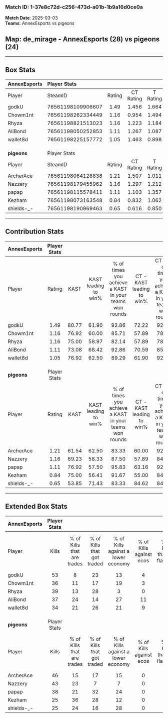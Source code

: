 ### Match ID: 1-37e8c72d-c256-473d-a01b-1b9a16d0ce0a  
**Match Date**: 2025-03-03  
**Teams**: AnnexEsports vs pigeons  

## **Map**: de_mirage - AnnexEsports (28) vs pigeons (24)  
---  

## Box Stats  

| **AnnexEsports** | Player Stats      |        |           |          |       |      |       |         |        |      |     |
| :- | :- | :-: | :-: | :-: | :-: | :-: | :-: | :-: | :-: | :-: | :-: |
| Player           | SteamID           | Rating | CT Rating | T Rating | KAST  | ADR  | Kills | Assists | Deaths | K/D  | HS% |
| godkU            | 76561198109906607 |  1.49  |   1.456   |  1.664   | 80.77 | 86.4 |  53   |    5    |   32   | 1.66 | 41  |
| Chowm1nt         | 76561198262334449 |  1.16  |   0.954   |  1.494   | 76.92 | 84.3 |  36   |   19    |   36   | 1.00 | 41  |
| Rhyza            | 76561198821513023 |  1.16  |   1.223   |  1.184   | 75.00 | 84.3 |  39   |   12    |   38   | 1.03 | 66  |
| AliBond          | 76561198050252853 |  1.11  |   1.267   |  1.087   | 73.08 | 60.6 |  37   |    8    |   30   | 1.23 | 45  |
| wallet8d         | 76561198225157772 |  1.05  |   1.463   |  0.898   | 76.92 | 79.3 |  34   |   16    |   41   | 0.83 | 52  |
|                  |                   |        |           |          |       |      |       |         |        |      |     |
|                  |                   |        |           |          |       |      |       |         |        |      |     |
|                  |                   |        |           |          |       |      |       |         |        |      |     |
| **pigeons**      | Player Stats      |        |           |          |       |      |       |         |        |      |     |
| Player           | SteamID           | Rating | CT Rating | T Rating | KAST  | ADR  | Kills | Assists | Deaths | K/D  | HS% |
| ArcherAce        | 76561198064128838 |  1.21  |   1.507   |  1.011   | 61.54 | 95.9 |  46   |   13    |   39   | 1.18 | 43  |
| Nazzery          | 76561198179455962 |  1.16  |   1.297   |  1.212   | 69.23 | 72.6 |  43   |   11    |   37   | 1.16 | 30  |
| papap            | 76561198115578411 |  1.11  |   1.103   |  1.357   | 76.92 | 78.7 |  38   |    6    |   40   | 0.95 | 65  |
| Kezham           | 76561198073163548 |  0.84  |   0.832   |  1.062   | 75.00 | 66.3 |  25   |   17    |   42   | 0.60 | 40  |
| shields-_-       | 76561198190969463 |  0.65  |   0.616   |  0.850   | 53.85 | 56.2 |  25   |   12    |   41   | 0.61 | 48  |
---  

## Contribution Stats  

| **AnnexEsports** | Player Stats |       |                      |                                                        |                           |                                                             |                          |                                                            |
| :- | :-: | :-: | :-: | :-: | :-: | :-: | :-: | :-: |
| Player           |    Rating    | KAST  | KAST leading to win% | % of times you achieve a KAST in your teams won rounds | CT - KAST leading to win% | CT - % of times you achieve a KAST in your teams won rounds | T - KAST leading to win% | T - % of times you achieve a KAST in your teams won rounds |
| godkU            |     1.49     | 80.77 |        61.90         |                         92.86                          |           72.22           |                            92.86                            |          54.17           |                           92.86                            |
| Chowm1nt         |     1.16     | 76.92 |        60.00         |                         85.71                          |           57.89           |                            78.57                            |          61.90           |                           92.86                            |
| Rhyza            |     1.16     | 75.00 |        58.97         |                         82.14                          |           57.89           |                            78.57                            |          60.00           |                           85.71                            |
| AliBond          |     1.11     | 73.08 |        68.42         |                         92.86                          |           70.59           |                            85.71                            |          66.67           |                           100.00                           |
| wallet8d         |     1.05     | 76.92 |        62.50         |                         89.29                          |           61.90           |                            92.86                            |          63.16           |                           85.71                            |
|                  |              |       |                      |                                                        |                           |                                                             |                          |                                                            |
|                  |              |       |                      |                                                        |                           |                                                             |                          |                                                            |
|                  |              |       |                      |                                                        |                           |                                                             |                          |                                                            |
| **pigeons**      | Player Stats |       |                      |                                                        |                           |                                                             |                          |                                                            |
| Player           |    Rating    | KAST  | KAST leading to win% | % of times you achieve a KAST in your teams won rounds | CT - KAST leading to win% | CT - % of times you achieve a KAST in your teams won rounds | T - KAST leading to win% | T - % of times you achieve a KAST in your teams won rounds |
| ArcherAce        |     1.21     | 61.54 |        62.50         |                         83.33                          |           60.00           |                            92.31                            |          66.67           |                           72.73                            |
| Nazzery          |     1.16     | 69.23 |        58.33         |                         87.50                          |           57.89           |                            84.62                            |          58.82           |                           90.91                            |
| papap            |     1.11     | 76.92 |        57.50         |                         95.83                          |           63.16           |                            92.31                            |          52.38           |                           100.00                           |
| Kezham           |     0.84     | 75.00 |        56.41         |                         91.67                          |           55.00           |                            84.62                            |          57.89           |                           100.00                           |
| shields-_-       |     0.65     | 53.85 |        71.43         |                         83.33                          |           84.62           |                            84.62                            |          60.00           |                           81.82                            |
---  

## Extended Box Stats  

| **AnnexEsports** | Player Stats |                            |                            |                                    |                         |                              |                                 |        |                             |                                     |                          |                               |                            |
| :- | :-: | :-: | :-: | :-: | :-: | :-: | :-: | :-: | :-: | :-: | :-: | :-: | :-: |
| Player           |    Kills     | % of Kills that are trades | % of Kills that got traded | % of Kills against a lower economy | % of Kills against ecos | % of Kills that are flawless | % of Kills that are close duels | Deaths | % of Deaths that get traded | % of Deaths against a lower economy | % of Deaths against ecos | % of Deaths that are flawless | % of Deaths that are close |
| godkU            |      53      |             8              |             23             |                 13                 |            4            |              75              |                8                |   32   |             22              |                 16                  |            0             |              84               |             0              |
| Chowm1nt         |      36      |             11             |             17             |                 19                 |            3            |              64              |               11                |   36   |             19              |                 11                  |            0             |              44               |             17             |
| Rhyza            |      39      |             13             |             28             |                 3                  |            0            |              74              |                5                |   38   |             11              |                 18                  |            5             |              63               |             5              |
| AliBond          |      37      |             24             |             14             |                 27                 |           11            |              62              |                8                |   30   |             20              |                 10                  |            0             |              80               |             3              |
| wallet8d         |      34      |             21             |             26             |                 21                 |            9            |              62              |                3                |   41   |             24              |                 12                  |            0             |              61               |             5              |
|                  |              |                            |                            |                                    |                         |                              |                                 |        |                             |                                     |                          |                               |                            |
|                  |              |                            |                            |                                    |                         |                              |                                 |        |                             |                                     |                          |                               |                            |
|                  |              |                            |                            |                                    |                         |                              |                                 |        |                             |                                     |                          |                               |                            |
| **pigeons**      | Player Stats |                            |                            |                                    |                         |                              |                                 |        |                             |                                     |                          |                               |                            |
| Player           |    Kills     | % of Kills that are trades | % of Kills that got traded | % of Kills against a lower economy | % of Kills against ecos | % of Kills that are flawless | % of Kills that are close duels | Deaths | % of Deaths that get traded | % of Deaths against a lower economy | % of Deaths against ecos | % of Deaths that are flawless | % of Deaths that are close |
| ArcherAce        |      46      |             15             |             17             |                 15                 |            0            |              70              |                9                |   39   |             15              |                 21                  |            0             |              64               |             8              |
| Nazzery          |      43      |             23             |             7              |                 7                  |            0            |              70              |                2                |   37   |             24              |                 14                  |            0             |              81               |             3              |
| papap            |      38      |             21             |             32             |                 24                 |            0            |              61              |                3                |   40   |             28              |                 18                  |            0             |              78               |             10             |
| Kezham           |      25      |             36             |             28             |                 12                 |            0            |              52              |                4                |   42   |             21              |                 14                  |            0             |              55               |             10             |
| shields-_-       |      25      |             24             |             16             |                 28                 |            0            |              72              |               16                |   41   |             20              |                 17                  |            0             |              68               |             5              |
